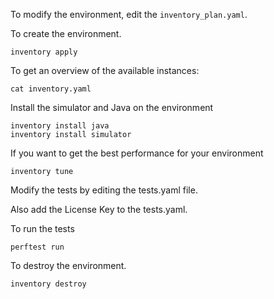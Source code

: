 To modify the environment, edit the `inventory_plan.yaml`.

To create the environment.
```
inventory apply
```

To get an overview of the available instances:
```
cat inventory.yaml
```

Install the simulator and Java on the environment
```
inventory install java
inventory install simulator
```

If you want to get the best performance for your environment
```
inventory tune
```


Modify the tests by editing the tests.yaml file.

Also add the License Key to the tests.yaml.

To run the tests
```
perftest run
```

To destroy the environment.
```
inventory destroy
```